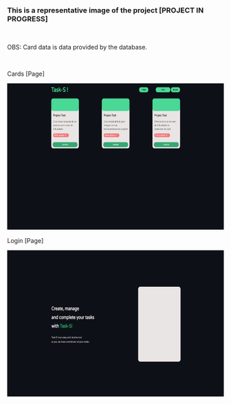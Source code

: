 ### This is a representative image of the project [PROJECT IN PROGRESS] 

<br>

<p> OBS: Card data is data provided by the database. </p>

<br>

<p> Cards [Page] </p>

<img src='./readme-images/searchButton.png' style='height: 340px'>

<br>

<p> Login [Page] </p>

<img src='./readme-images/login.png' style='height: 340px'>